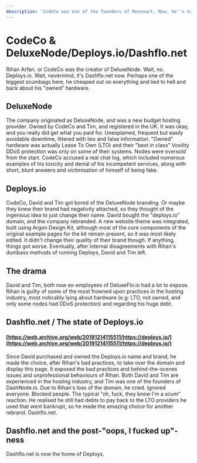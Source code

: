 ```yaml
---
description: 'CodeCo was one of the founders of Revenact. Now, he''s hated by everyone.'
---
```


# CodeCo & DeluxeNode/Deploys.io/Dashflo.net

Rihan Arfan, or CodeCo was the creator of DeluxeNode. Wait, no. Deploys.io. Wait, nevermind, it's Dashflo.net now. Perhaps one of the biggest scumbags here, he cheaped out on everything and lied to hell and back about his "owned" hardware.

## DeluxeNode

The company originated as DeluxeNode, and was a new budget hosting provider. Owned by CodeCo and Tim, and registered in the UK. It was okay, and you really did get what you paid for. Unexplained, frequent but easily avoidable downtime, littered with lies and false information. "Owned" hardware was actually Lease To Own \(LTO\) and their "best in class" Voxility DDoS protection was only on some of their systems. Nodes were oversold from the start. CodeCo accused a real chat log, which included numerous examples of his toxicity and denial of his incompetent services, along with short, blunt answers and victimisation of himself of being fake. 

## Deploys.io

CodeCo, David and Tim got bored of the DeluxeNode branding. Or maybe they knew their brand had negativity attached, so they thought of the ingenious idea to just change their name. David bought the "deploys.io" domain, and the company rebranded. A new website theme was integrated, built using Argon Design Kit, although most of the core components of the original example pages for the kit remain present, so it was most likely edited. It didn't change their quality of their brand though. If anything, things got worse. Eventually, after internal disagreements with Rihan's dumbass methods of running Deploys, David and Tim left.

## The drama

David and Tim, both now ex-employees of DeluxeFlo.io had a lot to expose. Rihan is guilty of some of the most frowned upon practices in the hosting industry, most noticably lying about hardware \(e.g: LTO, not owned, and only some nodes had DDoS protection\) and regarding his huge debt. 

## Dashflo.net / The state of Deploys.io

#### [https://web.archive.org/web/20191214115511/https://deploys.io/](https://web.archive.org/web/20191214115511/https://deploys.io/)

Since David purchased and owned the Deploys.io name and brand, he made the choice, after Rihan's bad practices, to take over the domain and display this page. It exposed the bad practices and behind-the-scenes issues and unprofessional behaviours of Rihan. Both David and Tim are experienced in the hosting industry, and Tim was one of the founders of DashNode.io. Due to Rihan's loss of the domain, he cried. Ignored everyone. Blocked people. The typical "oh, fuck, they know I'm a scum" reaction. He realised he still had debts to pay back to the LTO providers he used that went bankrupt, so he made the amazing choice for another rebrand. Dashflo.net.

## Dashflo.net and the post-"oops, I fucked up"-ness

Dashflo.net is now the home of Deploys. 

